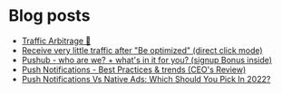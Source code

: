 # Blog posts
<!-- BLOG-POST-LIST:START -->
- [Traffic Arbitrage 🚀](https://afflift.com/f/threads/traffic-arbitrage-%F0%9F%9A%80.10641/)
- [Receive very little traffic after &quot;Be optimized&quot; &lpar;direct click mode&rpar;](https://afflift.com/f/threads/receive-very-little-traffic-after-be-optimized-direct-click-mode.10354/)
- [Pushub - who are we? + what&#39;s in it for you? &lpar;signup Bonus inside&rpar;](https://afflift.com/f/threads/pushub-who-are-we-whats-in-it-for-you-signup-bonus-inside.10645/)
- [Push Notifications - Best Practices &amp; trends &lpar;CEO&#39;s Review&rpar;](https://afflift.com/f/threads/push-notifications-best-practices-trends-ceos-review.10644/)
- [Push Notifications Vs Native Ads: Which Should You Pick In 2022?](https://afflift.com/f/threads/push-notifications-vs-native-ads-which-should-you-pick-in-2022.10643/)
<!-- BLOG-POST-LIST:END -->
